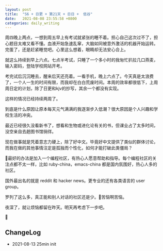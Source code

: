 ```yaml
---
layout: post
title:  "S6 + 日更 + 第21天 + 日日 +  低谷"
date:   2021-08-08 23:55:58 +0800
categories: daily_writing
---
```


周四晚上两点，一想到周五早上有考试就紧张的睡不着。担心自己这次过不了，担心题目太难又看不懂。血液开始急速乱窜，大脑如同被意外激活的机器开始运转。完蛋了，还是赶紧睡觉吧。心里这么想着，眼睛却无法安心合上。

就这么持续到早上六点。七点半考试，只睡了一个多小时的我匆忙扒拉几口燕麦，输入密码，登陆学校网站开考。

考完试后沉沉睡去，醒来后天还亮着。一看手机，晚上六点了。今天真是太浪费了，一个人一生的时间有限，而我却在白白荒废时间。本周的效率都很低下，上周周日定的计划，除了日更和kjv的抄写，其余一个都没有实现。

这样的情况已经持续两周了。

到底是什么原因让原本每天元气满满的我逐渐步入低潮？很大原因是个人兴趣和学校生活的冲突。

最近已经很久没看新书了，想看和生物或进化论有关的书，但课业占了太多时间，没空亲自去趟图书馆徜徉。

现在做事就是凭着意志力硬上，除了好中文。毕竟好中文提供了类似的群体讨论，而我在做的其他事情注定是孤独而个性化，如何才能打破此类僵局？

最好的办法是加入一个编程社区，有热心人愿意帮助和指导。每个编程社区的关注点都不太一样，比如 ruby-china，emacs-china 都是国内氛围好，热心人多的社区。

国外最出名的就是 reddit 和 hacker news。更专业的还有各类语言的 user group。

罗列了这么多，真正能和别人对话的社区还是少。苦恼啊苦恼。

夜深了，就让烦恼都留在昨天。明天再考虑下一步吧。



## ChangeLog

- 2021-08-13 25min init